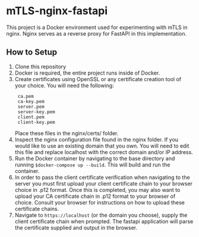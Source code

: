 # mTLS-nginx-fastapi
This project is a Docker environment used for experimenting with mTLS in nginx. Nginx serves as a reverse proxy for FastAPI in this implementation.

## How to Setup
1. Clone this repository
2. Docker is required, the entire project runs inside of Docker.
3. Create certificates using OpenSSL or any certificate creation tool of your choice. You will need the following:
   ```
    ca.pem
    ca-key.pem
    server.pem
    server-key.pem
    client.pem
    client-key.pem
   ```
   Place these files in the nginx/certs/ folder.
4. Inspect the nginx configuration file found in the nginx folder. If you would like to use an existing domain that you own. You will need to edit this file and replace localhost with the correct domain and/or IP address.
5. Run the Docker container by navigating to the base directory and running `$docker-compose up --build`. This will build and run the container.
6. In order to pass the client certificate verification when navigating to the server you must first upload your client certificate chain to your browser choice in .p12 format. Once this is completed, you may also want to upload your CA certificate chain in .p12 format to your browser of choice. Consult your browser for instructions on how to upload these certificate chains.
7. Navigate to `https://localhost` (or the domain you choose), supply the client certificate chain when prompted. The fastapi application will parse the certificate supplied and output in the browser. 
